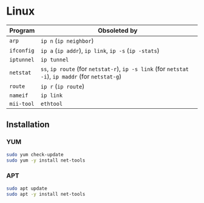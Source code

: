 # Linux

| Program | Obsoleted by |
| --- | --- |
| `arp` | `ip n` (`ip neighbor`) |
| `ifconfig` | `ip a` (`ip addr`), `ip link`, `ip -s` (`ip -stats`) |
| `iptunnel` | `ip tunnel` |
| `netstat` | `ss`, `ip route` (for `netstat-r`), `ip -s link` (for `netstat -i`), `ip maddr` (for `netstat-g`) |
| `route` | `ip r` (`ip route`) |
| `nameif` | `ip link` |
| `mii-tool` | `ethtool` |

## Installation

### YUM

```sh
sudo yum check-update
sudo yum -y install net-tools
```

### APT

```sh
sudo apt update
sudo apt -y install net-tools
```
